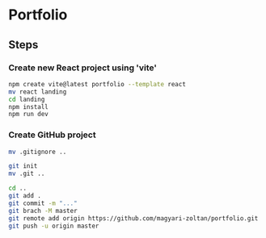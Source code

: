 # Portfolio

## Steps

### Create new React project using 'vite'

```bash
npm create vite@latest portfolio --template react
mv react landing
cd landing
npm install
npm run dev
```
### Create GitHub project

```bash
mv .gitignore ..

git init
mv .git ..

cd ..
git add .
git commit -m "..."
git brach -M master
git remote add origin https://github.com/magyari-zoltan/portfolio.git
git push -u origin master
```
